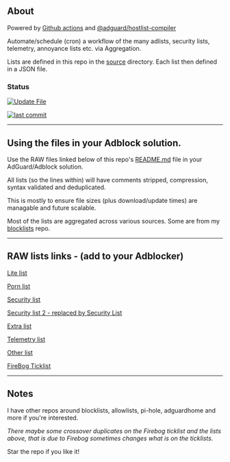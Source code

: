 ## About

Powered by [Github actions](https://github.com/features/actions) and [@adguard/hostlist-compiler](https://github.com/AdguardTeam/FiltersCompiler)

Automate/schedule (cron) a workflow of the many adlists, security lists, telemetry, annoyance lists etc. via Aggregation.

Lists are defined in this repo in the [source](source) directory. Each list then defined in a JSON file.


### Status

[![Update File](https://github.com/SystemJargon/filters/actions/workflows/main.yml/badge.svg)](https://github.com/SystemJargon/filters/actions/workflows/main.yml)

<!-- [![GitHub stars](https://img.shields.io/github/stars/systemjargon/filters)](https://github.com/systemjargon/filters/stargazers) [![GitHub stars](https://img.shields.io/github/forks/systemjargon/filters)](https://github.com/systemjargon/filters/stargazers) [![GitHub stars](https://img.shields.io/github/issues/systemjargon/filters)](https://github.com/systemjargon/filters/stargazers) -->


[![last commit](https://img.shields.io/github/last-commit/SystemJargon/filters.svg)](https://github.com/SystemJargon/filters/commits/master)

<!--
[![commit activity](https://img.shields.io/github/commit-activity/y/SystemJargon/filters.svg)](https://github.com/SystemJargon/filters/commits/master) -->

----

## Using the files in your Adblock solution.

Use the RAW files linked below of this repo's [README.md](README.md) file in your AdGuard/Adblock solution. 

All lists (so the lines within) will have comments stripped, compression, syntax validated and deduplicated. 

This is mostly to ensure file sizes (plus download/update times) are managable and future scalable.

Most of the lists are aggregated across various sources. Some are from my [blocklists](https://github.com/systemjargon/blocklists) repo.


----

## RAW lists links - (add to your Adblocker)

[Lite list](https://raw.githubusercontent.com/systemjargon/filters/main/lite.txt)

[Porn list](https://raw.githubusercontent.com//systemjargon/filters/main/porn.txt)

[Security list](https://raw.githubusercontent.com/systemjargon/filters/main/security.txt)

[Security list 2 - replaced by Security List](https://raw.githubusercontent.com/systemjargon/filters/main/security2.txt)

[Extra list](https://raw.githubusercontent.com/systemjargon/filters/main/extra.txt)

[Telemetry list](https://raw.githubusercontent.com/systemjargon/filters/main/telemetry.txt)

[Other list](https://raw.githubusercontent.com/systemjargon/filters/main/other.txt)

[FireBog Ticklist](https://raw.githubusercontent.com/systemjargon/filters/main/firebog-ticklist.txt)

----

## Notes

I have other repos around blocklists, allowlists, pi-hole, adguardhome and more if you're interested.

<i>There maybe some crossover duplicates on the Firebog ticklist and the lists above, that is due to Firebog sometimes changes what is on the ticklists.</i>

Star the repo if you like it!
